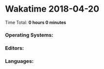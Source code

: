 # Wakatime 2018-04-20

Time Total: **0 hours 0 minutes**

### Operating Systems:

### Editors:

### Languages:

